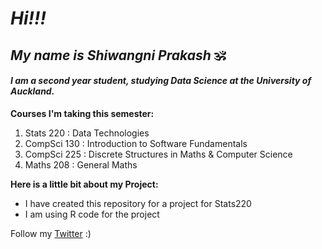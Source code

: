 # *Hi!!!*
## *My name is Shiwangni Prakash* 🕉

#### ***I am a second year student, studying Data Science at the University of Auckland.***

**Courses I'm taking this semester:**
1. Stats 220 : Data Technologies
2. CompSci 130 : Introduction to Software Fundamentals
3. CompSci 225 : Discrete Structures in Maths & Computer Science
4. Maths 208 : General Maths


**Here is a little bit about my Project:**
- I have created this repository for a project for Stats220
- I am using R code for the project 

Follow my [Twitter](https://twitter.com/shiwanxni) :)

